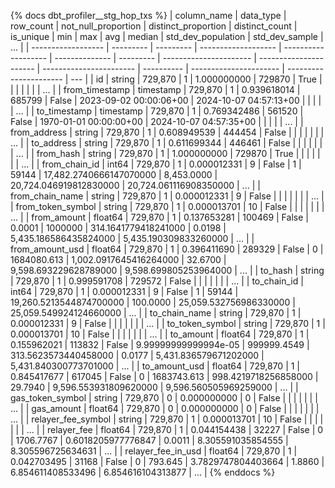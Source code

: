 {% docs dbt_profiler__stg_hop_txs  %}
| column_name        | data_type | row_count | not_null_proportion | distinct_proportion | distinct_count | is_unique | min                    | max                    |                     avg |     median |     std_dev_population |         std_dev_sample | ... |
| ------------------ | --------- | --------- | ------------------- | ------------------- | -------------- | --------- | ---------------------- | ---------------------- | ----------------------- | ---------- | ---------------------- | ---------------------- | --- |
| id                 | string    |   729,870 |                   1 |         1.000000000 |         729870 |      True |                        |                        |                         |            |                        |                        | ... |
| from_timestamp     | timestamp |   729,870 |                   1 |         0.939618014 |         685799 |     False | 2023-09-02 00:00:06+00 | 2024-10-07 04:57:13+00 |                         |            |                        |                        | ... |
| to_timestamp       | timestamp |   729,870 |                   1 |         0.769342486 |         561520 |     False | 1970-01-01 00:00:00+00 | 2024-10-07 04:57:35+00 |                         |            |                        |                        | ... |
| from_address       | string    |   729,870 |                   1 |         0.608949539 |         444454 |     False |                        |                        |                         |            |                        |                        | ... |
| to_address         | string    |   729,870 |                   1 |         0.611699344 |         446461 |     False |                        |                        |                         |            |                        |                        | ... |
| from_hash          | string    |   729,870 |                   1 |         1.000000000 |         729870 |      True |                        |                        |                         |            |                        |                        | ... |
| from_chain_id      | int64     |   729,870 |                   1 |         0.000012331 |              9 |     False | 1                      | 59144                  | 17,482.2740666147070000 | 8,453.0000 | 20,724.046919812830000 | 20,724.061116908350000 | ... |
| from_chain_name    | string    |   729,870 |                   1 |         0.000012331 |              9 |     False |                        |                        |                         |            |                        |                        | ... |
| from_token_symbol  | string    |   729,870 |                   1 |         0.000013701 |             10 |     False |                        |                        |                         |            |                        |                        | ... |
| from_amount        | float64   |   729,870 |                   1 |         0.137653281 |         100469 |     False | 0.0001                 | 1000000                |    314.1641779418241000 |     0.0198 |  5,435.186586435824000 |  5,435.190309833260000 | ... |
| from_amount_usd    | float64   |   729,870 |                   1 |         0.396411690 |         289329 |     False | 0                      | 1684080.613            |  1,002.0917645416264000 |    32.6700 |  9,598.693229628789000 |  9,598.699805253964000 | ... |
| to_hash            | string    |   729,870 |                   1 |         0.999591708 |         729572 |     False |                        |                        |                         |            |                        |                        | ... |
| to_chain_id        | int64     |   729,870 |                   1 |         0.000012331 |              9 |     False | 1                      | 59144                  | 19,260.5213544874700000 |   100.0000 | 25,059.532756986330000 | 25,059.549924124660000 | ... |
| to_chain_name      | string    |   729,870 |                   1 |         0.000012331 |              9 |     False |                        |                        |                         |            |                        |                        | ... |
| to_token_symbol    | string    |   729,870 |                   1 |         0.000013701 |             10 |     False |                        |                        |                         |            |                        |                        | ... |
| to_amount          | float64   |   729,870 |                   1 |         0.155962021 |         113832 |     False | 9.99999999999994e-05   | 999999.4549            |    313.5623573440458000 |     0.0177 |  5,431.836579671202000 |  5,431.840300773701000 | ... |
| to_amount_usd      | float64   |   729,870 |                   1 |         0.845417677 |         617045 |     False | 0                      | 1683743.613            |    998.4219718256858000 |    29.7940 |  9,596.553931809620000 |  9,596.560505969259000 | ... |
| gas_token_symbol   | string    |   729,870 |                   0 |         0.000000000 |              0 |     False |                        |                        |                         |            |                        |                        | ... |
| gas_amount         | float64   |   729,870 |                   0 |         0.000000000 |              0 |     False |                        |                        |                         |            |                        |                        | ... |
| relayer_fee_symbol | string    |   729,870 |                   1 |         0.000013701 |             10 |     False |                        |                        |                         |            |                        |                        | ... |
| relayer_fee        | float64   |   729,870 |                   1 |         0.044154438 |          32227 |     False | 0                      | 1706.7767              |      0.6018205977776847 |     0.0011 |      8.305591035854555 |      8.305596725634631 | ... |
| relayer_fee_in_usd | float64   |   729,870 |                   1 |         0.042703495 |          31168 |     False | 0                      | 793.645                |      3.7829747804403664 |     1.8860 |      6.854611408533496 |      6.854616104313877 | ... |
{% enddocs %}